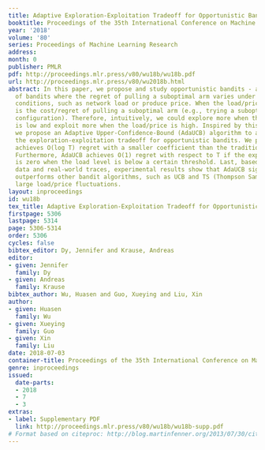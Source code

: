 ```yaml
---
title: Adaptive Exploration-Exploitation Tradeoff for Opportunistic Bandits
booktitle: Proceedings of the 35th International Conference on Machine Learning
year: '2018'
volume: '80'
series: Proceedings of Machine Learning Research
address: 
month: 0
publisher: PMLR
pdf: http://proceedings.mlr.press/v80/wu18b/wu18b.pdf
url: http://proceedings.mlr.press/v80/wu2018b.html
abstract: In this paper, we propose and study opportunistic bandits - a new variant
  of bandits where the regret of pulling a suboptimal arm varies under different environmental
  conditions, such as network load or produce price. When the load/price is low, so
  is the cost/regret of pulling a suboptimal arm (e.g., trying a suboptimal network
  configuration). Therefore, intuitively, we could explore more when the load/price
  is low and exploit more when the load/price is high. Inspired by this intuition,
  we propose an Adaptive Upper-Confidence-Bound (AdaUCB) algorithm to adaptively balance
  the exploration-exploitation tradeoff for opportunistic bandits. We prove that AdaUCB
  achieves O(log T) regret with a smaller coefficient than the traditional UCB algorithm.
  Furthermore, AdaUCB achieves O(1) regret with respect to T if the exploration cost
  is zero when the load level is below a certain threshold. Last, based on both synthetic
  data and real-world traces, experimental results show that AdaUCB significantly
  outperforms other bandit algorithms, such as UCB and TS (Thompson Sampling), under
  large load/price fluctuations.
layout: inproceedings
id: wu18b
tex_title: Adaptive Exploration-Exploitation Tradeoff for Opportunistic Bandits
firstpage: 5306
lastpage: 5314
page: 5306-5314
order: 5306
cycles: false
bibtex_editor: Dy, Jennifer and Krause, Andreas
editor:
- given: Jennifer
  family: Dy
- given: Andreas
  family: Krause
bibtex_author: Wu, Huasen and Guo, Xueying and Liu, Xin
author:
- given: Huasen
  family: Wu
- given: Xueying
  family: Guo
- given: Xin
  family: Liu
date: 2018-07-03
container-title: Proceedings of the 35th International Conference on Machine Learning
genre: inproceedings
issued:
  date-parts:
  - 2018
  - 7
  - 3
extras:
- label: Supplementary PDF
  link: http://proceedings.mlr.press/v80/wu18b/wu18b-supp.pdf
# Format based on citeproc: http://blog.martinfenner.org/2013/07/30/citeproc-yaml-for-bibliographies/
---
```

